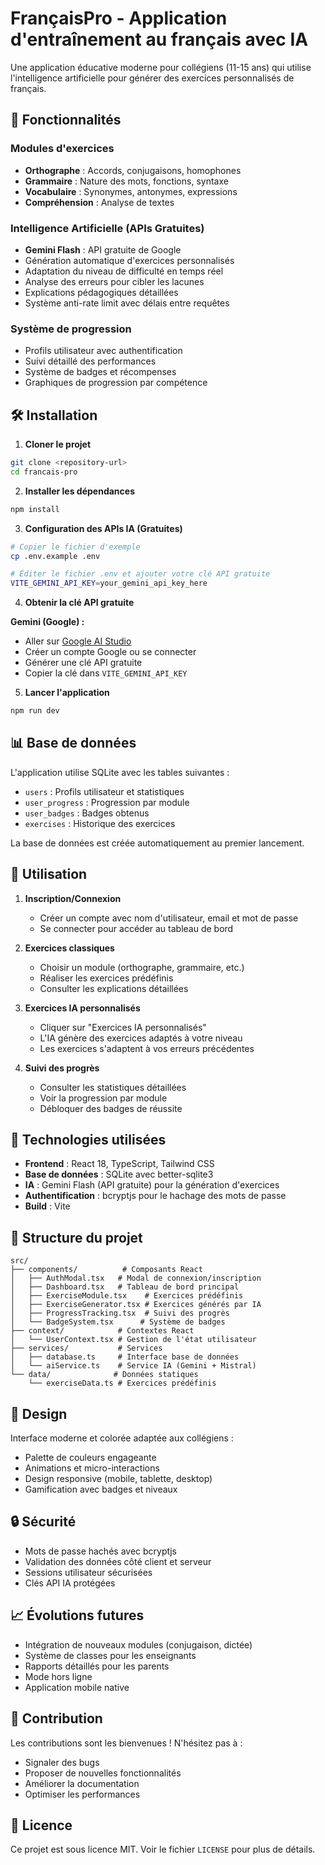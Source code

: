 <!--
FrançaisPro - Application d'entraînement au français avec IA
Développé pour les collégiens (11-15 ans)

@author FrançaisPro Team
@version 1.0.0
@license MIT
-->

# FrançaisPro - Application d'entraînement au français avec IA

Une application éducative moderne pour collégiens (11-15 ans) qui utilise l'intelligence artificielle pour générer des exercices personnalisés de français.

## 🚀 Fonctionnalités

### Modules d'exercices
- **Orthographe** : Accords, conjugaisons, homophones
- **Grammaire** : Nature des mots, fonctions, syntaxe  
- **Vocabulaire** : Synonymes, antonymes, expressions
- **Compréhension** : Analyse de textes

### Intelligence Artificielle (APIs Gratuites)
- **Gemini Flash** : API gratuite de Google
- Génération automatique d'exercices personnalisés
- Adaptation du niveau de difficulté en temps réel
- Analyse des erreurs pour cibler les lacunes
- Explications pédagogiques détaillées
- Système anti-rate limit avec délais entre requêtes

### Système de progression
- Profils utilisateur avec authentification
- Suivi détaillé des performances
- Système de badges et récompenses
- Graphiques de progression par compétence

## 🛠️ Installation

1. **Cloner le projet**
```bash
git clone <repository-url>
cd francais-pro
```

2. **Installer les dépendances**
```bash
npm install
```

3. **Configuration des APIs IA (Gratuites)**
```bash
# Copier le fichier d'exemple
cp .env.example .env

# Éditer le fichier .env et ajouter votre clé API gratuite
VITE_GEMINI_API_KEY=your_gemini_api_key_here
```

4. **Obtenir la clé API gratuite**

**Gemini (Google) :**
- Aller sur [Google AI Studio](https://makersuite.google.com/app/apikey)
- Créer un compte Google ou se connecter
- Générer une clé API gratuite
- Copier la clé dans `VITE_GEMINI_API_KEY`

5. **Lancer l'application**
```bash
npm run dev
```

## 📊 Base de données

L'application utilise SQLite avec les tables suivantes :
- `users` : Profils utilisateur et statistiques
- `user_progress` : Progression par module
- `user_badges` : Badges obtenus
- `exercises` : Historique des exercices

La base de données est créée automatiquement au premier lancement.

## 🎯 Utilisation

1. **Inscription/Connexion**
   - Créer un compte avec nom d'utilisateur, email et mot de passe
   - Se connecter pour accéder au tableau de bord

2. **Exercices classiques**
   - Choisir un module (orthographe, grammaire, etc.)
   - Réaliser les exercices prédéfinis
   - Consulter les explications détaillées

3. **Exercices IA personnalisés**
   - Cliquer sur "Exercices IA personnalisés"
   - L'IA génère des exercices adaptés à votre niveau
   - Les exercices s'adaptent à vos erreurs précédentes

4. **Suivi des progrès**
   - Consulter les statistiques détaillées
   - Voir la progression par module
   - Débloquer des badges de réussite

## 🔧 Technologies utilisées

- **Frontend** : React 18, TypeScript, Tailwind CSS
- **Base de données** : SQLite avec better-sqlite3
- **IA** : Gemini Flash (API gratuite) pour la génération d'exercices
- **Authentification** : bcryptjs pour le hachage des mots de passe
- **Build** : Vite

## 📝 Structure du projet

```
src/
├── components/          # Composants React
│   ├── AuthModal.tsx   # Modal de connexion/inscription
│   ├── Dashboard.tsx   # Tableau de bord principal
│   ├── ExerciseModule.tsx    # Exercices prédéfinis
│   ├── ExerciseGenerator.tsx # Exercices générés par IA
│   ├── ProgressTracking.tsx  # Suivi des progrès
│   └── BadgeSystem.tsx      # Système de badges
├── context/            # Contextes React
│   └── UserContext.tsx # Gestion de l'état utilisateur
├── services/           # Services
│   ├── database.ts     # Interface base de données
│   └── aiService.ts    # Service IA (Gemini + Mistral)
└── data/              # Données statiques
    └── exerciseData.ts # Exercices prédéfinis
```

## 🎨 Design

Interface moderne et colorée adaptée aux collégiens :
- Palette de couleurs engageante
- Animations et micro-interactions
- Design responsive (mobile, tablette, desktop)
- Gamification avec badges et niveaux

## 🔒 Sécurité

- Mots de passe hachés avec bcryptjs
- Validation des données côté client et serveur
- Sessions utilisateur sécurisées
- Clés API IA protégées

## 📈 Évolutions futures

- Intégration de nouveaux modules (conjugaison, dictée)
- Système de classes pour les enseignants
- Rapports détaillés pour les parents
- Mode hors ligne
- Application mobile native

## 🤝 Contribution

Les contributions sont les bienvenues ! N'hésitez pas à :
- Signaler des bugs
- Proposer de nouvelles fonctionnalités
- Améliorer la documentation
- Optimiser les performances

## 📄 Licence

Ce projet est sous licence MIT. Voir le fichier `LICENSE` pour plus de détails.